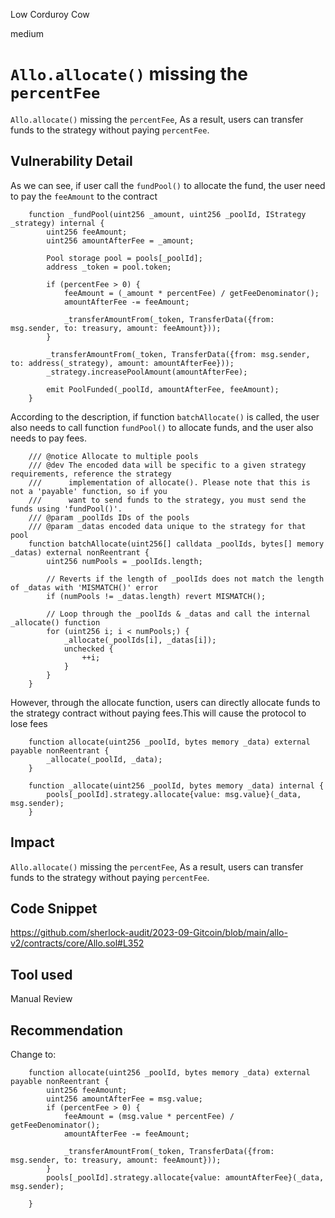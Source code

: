 Low Corduroy Cow

medium

# `Allo.allocate()` missing the `percentFee`

`Allo.allocate()` missing the `percentFee`, As a result, users can transfer funds to the strategy without paying `percentFee`.

## Vulnerability Detail

As we can see, if user call the `fundPool()` to allocate the fund, the user need to pay the `feeAmount` to the contract

```solidity
    function _fundPool(uint256 _amount, uint256 _poolId, IStrategy _strategy) internal {
        uint256 feeAmount;
        uint256 amountAfterFee = _amount;

        Pool storage pool = pools[_poolId];
        address _token = pool.token;

        if (percentFee > 0) {
            feeAmount = (_amount * percentFee) / getFeeDenominator();
            amountAfterFee -= feeAmount;

            _transferAmountFrom(_token, TransferData({from: msg.sender, to: treasury, amount: feeAmount}));
        }

        _transferAmountFrom(_token, TransferData({from: msg.sender, to: address(_strategy), amount: amountAfterFee}));
        _strategy.increasePoolAmount(amountAfterFee);

        emit PoolFunded(_poolId, amountAfterFee, feeAmount);
    }
```
According to the description, if function `batchAllocate()` is called, the user also needs to call function `fundPool()` to allocate funds, and the user also needs to pay fees. 
```solidity
    /// @notice Allocate to multiple pools
    /// @dev The encoded data will be specific to a given strategy requirements, reference the strategy
    ///      implementation of allocate(). Please note that this is not a 'payable' function, so if you
    ///      want to send funds to the strategy, you must send the funds using 'fundPool()'.
    /// @param _poolIds IDs of the pools
    /// @param _datas encoded data unique to the strategy for that pool
    function batchAllocate(uint256[] calldata _poolIds, bytes[] memory _datas) external nonReentrant {
        uint256 numPools = _poolIds.length;

        // Reverts if the length of _poolIds does not match the length of _datas with 'MISMATCH()' error
        if (numPools != _datas.length) revert MISMATCH();

        // Loop through the _poolIds & _datas and call the internal _allocate() function
        for (uint256 i; i < numPools;) {
            _allocate(_poolIds[i], _datas[i]);
            unchecked {
                ++i;
            }
        }
    }
```
However, through the allocate function, users can directly allocate funds to the strategy contract without paying fees.This will cause the protocol to lose fees
```solidity
    function allocate(uint256 _poolId, bytes memory _data) external payable nonReentrant {
        _allocate(_poolId, _data);
    }

    function _allocate(uint256 _poolId, bytes memory _data) internal {
        pools[_poolId].strategy.allocate{value: msg.value}(_data, msg.sender);
    }
```



## Impact

`Allo.allocate()` missing the `percentFee`, As a result, users can transfer funds to the strategy without paying `percentFee`.


## Code Snippet

https://github.com/sherlock-audit/2023-09-Gitcoin/blob/main/allo-v2/contracts/core/Allo.sol#L352

## Tool used

Manual Review

## Recommendation

Change to:
```solidity
    function allocate(uint256 _poolId, bytes memory _data) external payable nonReentrant {
        uint256 feeAmount;
        uint256 amountAfterFee = msg.value;
        if (percentFee > 0) {
            feeAmount = (msg.value * percentFee) / getFeeDenominator();
            amountAfterFee -= feeAmount;

            _transferAmountFrom(_token, TransferData({from: msg.sender, to: treasury, amount: feeAmount}));
        }
        pools[_poolId].strategy.allocate{value: amountAfterFee}(_data, msg.sender);

    }
```